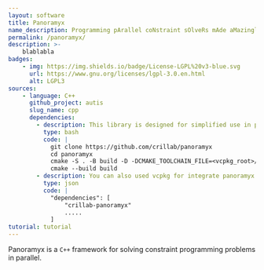 ```yaml
---
layout: software
title: Panoramyx
name_description: Programming pArallel coNstraint sOlveRs mAde aMazingly easY
permalink: /panoramyx/
description: >-
    blablabla
badges:
    - img: https://img.shields.io/badge/License-LGPL%20v3-blue.svg
      url: https://www.gnu.org/licenses/lgpl-3.0.en.html
      alt: LGPL3
sources:
    - language: C++
      github_project: autis
      slug_name: cpp
      dependencies:
        - description: This library is designed for simplified use in projects using `CMake` and [`vcpkg`](https://vcpkg.io/en/) (with vcpkg_root is the path to your vcpkg install folder.) 
          type: bash
          code: |
            git clone https://github.com/crillab/panoramyx
            cd panoramyx 
            cmake -S . -B build -D -DCMAKE_TOOLCHAIN_FILE=<vcpkg_root>/scripts/buildsystems/vcpkg.cmake"
            cmake --build build
        - description: You can also used vcpkg for integrate panoramyx to your project. We assume that you have configured the registry of `crillab`, see [here](https://crillab.github.io/tootatis/utility) for more information. Add `crillab-panoramyx` in your `vcpkg.json` file.
          type: json
          code: |
            "dependencies": [
                "crillab-panoramyx"
                .....
            ]
tutorial: tutorial
---
```


Panoramyx is a `C++` framework for solving constraint programming problems in parallel. 

